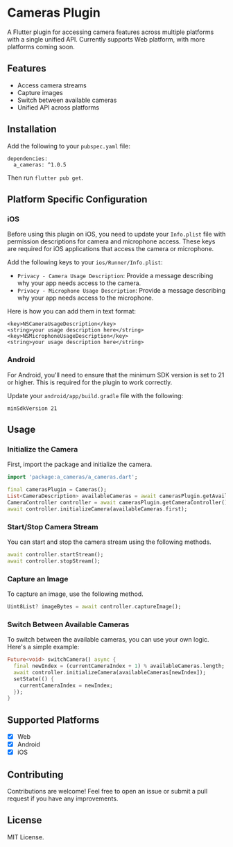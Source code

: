 # Cameras Plugin

A Flutter plugin for accessing camera features across multiple platforms with a single unified API. Currently supports Web platform, with more platforms coming soon.

## Features

- Access camera streams
- Capture images
- Switch between available cameras
- Unified API across platforms

## Installation

Add the following to your `pubspec.yaml` file:

```
dependencies:
  a_cameras: ^1.0.5
```

Then run `flutter pub get`.

## Platform Specific Configuration

### iOS

Before using this plugin on iOS, you need to update your `Info.plist` file with permission descriptions for camera and microphone access. These keys are required for iOS applications that access the camera or microphone. 

Add the following keys to your `ios/Runner/Info.plist`:

- `Privacy - Camera Usage Description`: Provide a message describing why your app needs access to the camera. 
- `Privacy - Microphone Usage Description`: Provide a message describing why your app needs access to the microphone.

Here is how you can add them in text format:

```
<key>NSCameraUsageDescription</key>
<string>your usage description here</string>
<key>NSMicrophoneUsageDescription</key>
<string>your usage description here</string>
```

### Android

For Android, you'll need to ensure that the minimum SDK version is set to 21 or higher. This is required for the plugin to work correctly.

Update your `android/app/build.gradle` file with the following:

```
minSdkVersion 21
```


## Usage

### Initialize the Camera

First, import the package and initialize the camera.

```dart
import 'package:a_cameras/a_cameras.dart';

final camerasPlugin = Cameras();
List<CameraDescription> availableCameras = await camerasPlugin.getAvailableCameras();
CameraController controller = await camerasPlugin.getCameraController();
await controller.initializeCamera(availableCameras.first);
```

### Start/Stop Camera Stream

You can start and stop the camera stream using the following methods.

```dart
await controller.startStream();
await controller.stopStream();
```

### Capture an Image

To capture an image, use the following method.

```dart
Uint8List? imageBytes = await controller.captureImage();
```

### Switch Between Available Cameras

To switch between the available cameras, you can use your own logic. Here's a simple example:

```dart
Future<void> switchCamera() async {
  final newIndex = (currentCameraIndex + 1) % availableCameras.length;
  await controller.initializeCamera(availableCameras[newIndex]);
  setState(() {
    currentCameraIndex = newIndex;
  });
}
```

## Supported Platforms

- [x] Web
- [x] Android
- [x] iOS

## Contributing

Contributions are welcome! Feel free to open an issue or submit a pull request if you have any improvements.

## License

MIT License.
